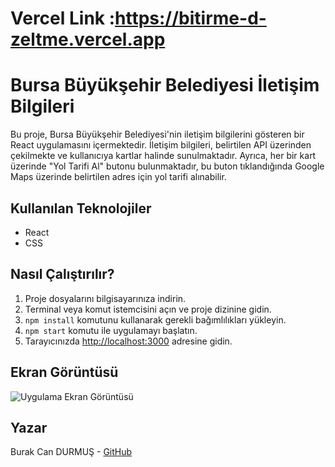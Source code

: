 # Vercel Link :https://bitirme-d-zeltme.vercel.app
# Bursa Büyükşehir Belediyesi İletişim Bilgileri

Bu proje, Bursa Büyükşehir Belediyesi'nin iletişim bilgilerini gösteren bir React uygulamasını içermektedir. İletişim bilgileri, belirtilen API üzerinden çekilmekte ve kullanıcıya kartlar halinde sunulmaktadır. Ayrıca, her bir kart üzerinde "Yol Tarifi Al" butonu bulunmaktadır, bu buton tıklandığında Google Maps üzerinde belirtilen adres için yol tarifi alınabilir.

## Kullanılan Teknolojiler

- React
- CSS

## Nasıl Çalıştırılır?

1. Proje dosyalarını bilgisayarınıza indirin.
2. Terminal veya komut istemcisini açın ve proje dizinine gidin.
3. `npm install` komutunu kullanarak gerekli bağımlılıkları yükleyin.
4. `npm start` komutu ile uygulamayı başlatın.
5. Tarayıcınızda [http://localhost:3000](http://localhost:3000) adresine gidin.

## Ekran Görüntüsü

![Uygulama Ekran Görüntüsü](https://hizliresim.com/86igwid)

## Yazar

Burak Can DURMUŞ - [GitHub](https://github.com/BurakCanDURMUS)
